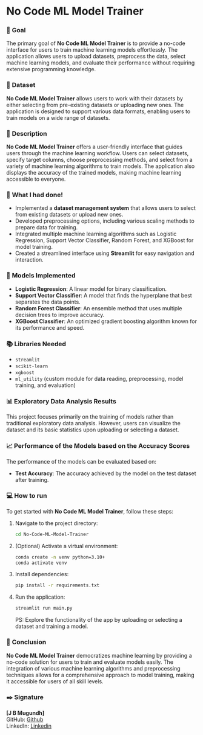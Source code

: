 # **No Code ML Model Trainer**

### 🎯 **Goal**

The primary goal of **No Code ML Model Trainer** is to provide a no-code interface for users to train machine learning models effortlessly. The application allows users to upload datasets, preprocess the data, select machine learning models, and evaluate their performance without requiring extensive programming knowledge.

### 🧵 **Dataset**

**No Code ML Model Trainer** allows users to work with their datasets by either selecting from pre-existing datasets or uploading new ones. The application is designed to support various data formats, enabling users to train models on a wide range of datasets.

### 🧾 **Description**

**No Code ML Model Trainer** offers a user-friendly interface that guides users through the machine learning workflow. Users can select datasets, specify target columns, choose preprocessing methods, and select from a variety of machine learning algorithms to train models. The application also displays the accuracy of the trained models, making machine learning accessible to everyone.

### 🧮 **What I had done!**

- Implemented a **dataset management system** that allows users to select from existing datasets or upload new ones.
- Developed preprocessing options, including various scaling methods to prepare data for training.
- Integrated multiple machine learning algorithms such as Logistic Regression, Support Vector Classifier, Random Forest, and XGBoost for model training.
- Created a streamlined interface using **Streamlit** for easy navigation and interaction.

### 🚀 **Models Implemented**

- **Logistic Regression**: A linear model for binary classification.
- **Support Vector Classifier**: A model that finds the hyperplane that best separates the data points.
- **Random Forest Classifier**: An ensemble method that uses multiple decision trees to improve accuracy.
- **XGBoost Classifier**: An optimized gradient boosting algorithm known for its performance and speed.

### 📚 **Libraries Needed**

- `streamlit`
- `scikit-learn`
- `xgboost`
- `ml_utility` (custom module for data reading, preprocessing, model training, and evaluation)

### 📊 **Exploratory Data Analysis Results**

This project focuses primarily on the training of models rather than traditional exploratory data analysis. However, users can visualize the dataset and its basic statistics upon uploading or selecting a dataset.

### 📈 **Performance of the Models based on the Accuracy Scores**

The performance of the models can be evaluated based on:
- **Test Accuracy**: The accuracy achieved by the model on the test dataset after training.

### 💻 How to run

To get started with **No Code ML Model Trainer**, follow these steps:

1. Navigate to the project directory:

    ```bash
    cd No-Code-ML-Model-Trainer
    ```

2. (Optional) Activate a virtual environment:

    ```bash
    conda create -n venv python=3.10+
    conda activate venv
    ```

3. Install dependencies:

    ```bash
    pip install -r requirements.txt
    ```

4. Run the application:

    ```bash
    streamlit run main.py
    ```

    PS: Explore the functionality of the app by uploading or selecting a dataset and training a model.

### 📢 **Conclusion**

**No Code ML Model Trainer** democratizes machine learning by providing a no-code solution for users to train and evaluate models easily. The integration of various machine learning algorithms and preprocessing techniques allows for a comprehensive approach to model training, making it accessible for users of all skill levels.

### ✒️ **Signature**

**[J B Mugundh]**  
GitHub: [Github](https://github.com/J-B-Mugundh)  
LinkedIn: [Linkedin](https://www.linkedin.com/in/mugundhjb/)

